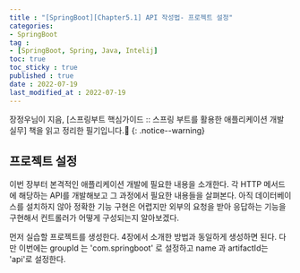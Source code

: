 ```yaml
---
title : "[SpringBoot][Chapter5.1] API 작성법- 프로젝트 설정"
categories:
- SpringBoot
tag :
- [SpringBoot, Spring, Java, Intelij]
toc: true
toc_sticky : true
published : true
date : 2022-07-19
last_modified_at : 2022-07-19
---
```






장정우님이 지음, [스프링부트 핵심가이드 :: 스프링 부트를 활용한 애플리케이션 개발 실무] 책을 읽고 정리한 필기입니다.📢
{: .notice--warning}



## 프로젝트 설정

이번 장부터 본격적인 애플리케이션 개발에 필요한 내용을 소개한다. 각 HTTP 메서드에 해당하는 API를 개발해보고 그 과정에서 필요한 내용들을 살펴본다. 아직 데이터베이스를 설치하지 않아 정확한 기능 구현은 어렵지만 외부의 요청을 받아 응답하는 기능을 구현해서 컨트롤러가 어떻게 구성되는지 알아보겠다.

먼저 실습할 프로젝트를 생성한다. 4장에서 소개한 방법과 동일하게 생성하면 된다. 다만 이번에는 groupId 는 'com.springboot' 로 설정하고 name 과 artifactId는 'api'로 설정한다.


